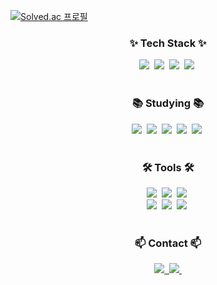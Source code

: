 [![Solved.ac 프로필](http://mazassumnida.wtf/api/generate_badge?boj={brian0214})](https://solved.ac/{brian0214})
<!--내용 부분-->
<h3 align="center">✨ Tech Stack ✨</h3>

<div align="center">
  <img src="https://img.shields.io/badge/c-A8B9CC.svg?style=for-the-badge&logo=c&logoColor=black" />&nbsp
  <img src="https://img.shields.io/badge/C++-00599C.svg?style=for-the-badge&logo=cplusplus&logoColor=black" />&nbsp
  <img src="https://img.shields.io/badge/Java-4d77cf.svg?style=for-the-badge&logo=Java&logoColor=white" />&nbsp
  <img src="https://img.shields.io/badge/Python-11557c.svg?style=for-the-badge&logo=Python&logoColor=white" />&nbsp
</div>

<br>

<h3 align="center">📚 Studying 📚</h3>
<div align="center">
  <img src="https://img.shields.io/badge/-42-black?style=for-the-badge&logo=42&logoColor=white" />&nbsp
  <img src="https://img.shields.io/badge/Spring-6DB33F?style=for-the-badge&logo=spring&logoColor=white" />&nbsp
  <img src="https://img.shields.io/badge/javascript-F7DF1E.svg?style=for-the-badge&logo=javascript&logoColor=20232a" />&nbsp
  <img src="https://img.shields.io/badge/html5-E34F26.svg?style=for-the-badge&logo=html5&logoColor=white" />&nbsp
  <img src="https://img.shields.io/badge/css3-1572B6.svg?style=for-the-badge&logo=css3&logoColor=white" />&nbsp

<div>

<br>

<h3 align="center">🛠 Tools 🛠</h3>
<div align="center">
  <img src="https://img.shields.io/badge/github-181717.svg?style=for-the-badge&logo=github&logoColor=white" />&nbsp
  <img src="https://img.shields.io/badge/Notion-F3F3F3.svg?style=for-the-badge&logo=notion&logoColor=black" />&nbsp
  <img src="https://img.shields.io/badge/VSCode-2C2C32.svg?style=for-the-badge&logo=visual-studio-code&logoColor=22ABF3" />&nbsp
<div align="center">
  <img src="https://img.shields.io/badge/linux-FCC624.svg?style=for-the-badge&logo=linux&logoColor=black" />&nbsp
  <img src="https://img.shields.io/badge/vim-2C2C32.svg?style=for-the-badge&logo=vim&logoColor=F9AB00" />&nbsp
  <img src="https://img.shields.io/badge/jupyter-2C2C32.svg?style=for-the-badge&logo=jupyter&logoColor=F37726" />&nbsp
<!--   <img src="https://img.shields.io/badge/Colab-2C2C32.svg?style=for-the-badge&logo=googlecolab&logoColor=F9AB00" />&nbsp -->
</div>

<br>

<h3 align="center">📫 Contact 📫</h3>
<div align="center">
  <a href="mailto:dw_426@naver.com">
    <img
      src="https://img.shields.io/badge/dw_426@naver.com-D14836?style=for-the-badge&logo=naver&logoColor=green"/>&nbsp
  </a>
  <a href="https://www.instagram.com/d.w_4.26/">
    <img
      src="https://img.shields.io/badge/instagram-E4405F?style=for-the-badge&logo=instagram&logoColor=white"/>&nbsp
  </a>
</div>
